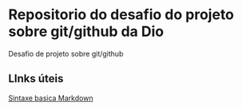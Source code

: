 # Repositorio do desafio do projeto sobre git/github da Dio
Desafio de projeto sobre git/github

## LInks úteis
[Sintaxe basica Markdown](https://www.markdownguide.org/)
